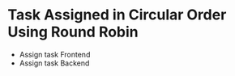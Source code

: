 <h1> Task Assigned in Circular Order Using Round Robin </h1>
<ul>
<li>
Assign task Frontend
</li>
<li>Assign task Backend</li>
</ul>